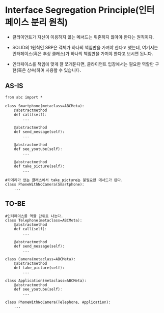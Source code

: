 # Interface Segregation Principle(인터페이스 분리 원칙)

- 클라이언트가 자신이 이용하지 않는 메서드는 위존하지 않아야 한다는 원칙이다.

- SOLID의 1원칙인 SRP은 객체가 하나의 책임만을 가져야 한다고 했는데, 여기서는 인터페이스(혹은 추상 클래스)가 하나의 책임만을 가져야 한다고 보시면 됩니다.

- 인터페이스를 책임에 맞게 잘 쪼개둔다면, 클라이언트 입장에서는 필요한 역할만 구현(혹은 상속)하여 사용할 수 있습니다.

## AS-IS

```
from abc import *

class Smartphone(metaclass=ABCMeta):
	@abstractmethod
	def call(self):
		...

	@abstractmethod
	def send_message(self):
		...

	@abstractmethod
	def see_youtube(self):
		...

	@abstractmethod
	def take_picture(self):
		...

#카메라가 없는 클래스에서 take_picture는 불필요한 메서드가 된다.
class PhoneWithNoCamera(Smartphone):
	...
```

## TO-BE

```
#인터페이스를 역할 단위로 나눈다.
class Telephone(metaclass=ABCMeta):
	@abstractmethod
	def call(self):
		...

	@abstractmethod
	def send_message(self):
		...

class Camera(metaclass=ABCMeta):
	@abstractmethod
	def take_picture(self):
		...

class Application(metaclass=ABCMeta):
	@abstractmethod
	def see_youtube(self):
        ...

class PhoneWithNoCamera(Telephone, Application):
	...
```
